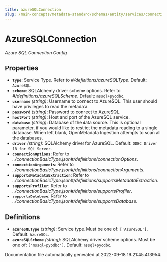 ```yaml
---
title: azureSQLConnection
slug: /main-concepts/metadata-standard/schemas/entity/services/connections/database/azuresqlconnection
---
```


# AzureSQLConnection

*Azure SQL Connection Config*

## Properties

- **`type`**: Service Type. Refer to *#/definitions/azureSQLType*. Default: `AzureSQL`.
- **`scheme`**: SQLAlchemy driver scheme options. Refer to *#/definitions/azureSQLScheme*. Default: `mssql+pyodbc`.
- **`username`** *(string)*: Username to connect to AzureSQL. This user should have privileges to read the metadata.
- **`password`** *(string)*: Password to connect to AzureSQL.
- **`hostPort`** *(string)*: Host and port of the AzureSQL service.
- **`database`** *(string)*: Database of the data source. This is optional parameter, if you would like to restrict the metadata reading to a single database. When left blank, OpenMetadata Ingestion attempts to scan all the databases.
- **`driver`** *(string)*: SQLAlchemy driver for AzureSQL. Default: `ODBC Driver 18 for SQL Server`.
- **`connectionOptions`**: Refer to *../connectionBasicType.json#/definitions/connectionOptions*.
- **`connectionArguments`**: Refer to *../connectionBasicType.json#/definitions/connectionArguments*.
- **`supportsMetadataExtraction`**: Refer to *../connectionBasicType.json#/definitions/supportsMetadataExtraction*.
- **`supportsProfiler`**: Refer to *../connectionBasicType.json#/definitions/supportsProfiler*.
- **`supportsDatabase`**: Refer to *../connectionBasicType.json#/definitions/supportsDatabase*.
## Definitions

- **`azureSQLType`** *(string)*: Service type. Must be one of: `['AzureSQL']`. Default: `AzureSQL`.
- **`azureSQLScheme`** *(string)*: SQLAlchemy driver scheme options. Must be one of: `['mssql+pyodbc']`. Default: `mssql+pyodbc`.


Documentation file automatically generated at 2022-09-18 19:21:45.413954.

